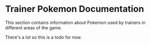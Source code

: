 # Trainer Pokemon Documentation

This section contains information about Pokemon used by trainers in different areas of the game.

There's a lot so this is a todo for now.